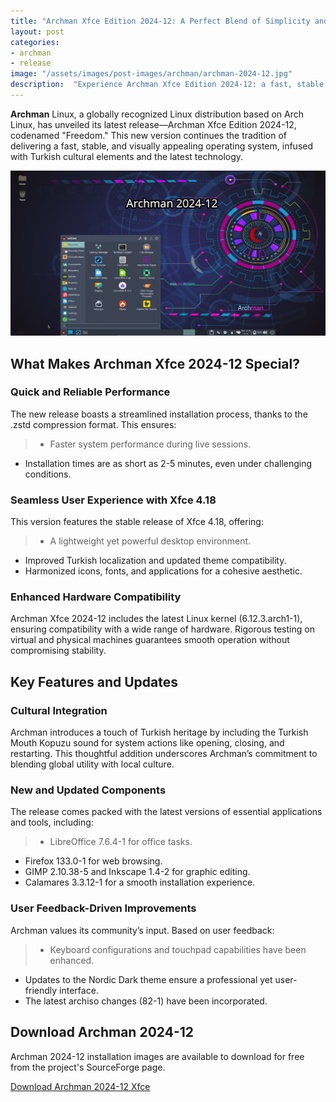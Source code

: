```yaml
---
title: "Archman Xfce Edition 2024-12: A Perfect Blend of Simplicity and Power"
layout: post
categories:
- archman
- release
image: "/assets/images/post-images/archman/archman-2024-12.jpg"
description:  "Experience Archman Xfce Edition 2024-12: a fast, stable Linux OS with Xfce 4.18, cultural integration, enhanced performance, and user-driven improvements."
---
```


**Archman** Linux, a globally recognized Linux distribution based on Arch Linux, has unveiled its latest release—Archman Xfce Edition 2024-12, codenamed "Freedom." This new version continues the tradition of delivering a fast, stable, and visually appealing operating system, infused with Turkish cultural elements and the latest technology.

![Archman 2024-12 featured image](/assets/images/post-images/archman/archman-2024-12.jpg)

## What Makes Archman Xfce 2024-12 Special?

### Quick and Reliable Performance

The new release boasts a streamlined installation process, thanks to the .zstd compression format. This ensures:

> - Faster system performance during live sessions.
- Installation times are as short as 2-5 minutes, even under challenging conditions.

### Seamless User Experience with Xfce 4.18

This version features the stable release of Xfce 4.18, offering:

> - A lightweight yet powerful desktop environment.
- Improved Turkish localization and updated theme compatibility.
- Harmonized icons, fonts, and applications for a cohesive aesthetic.

### Enhanced Hardware Compatibility

Archman Xfce 2024-12 includes the latest Linux kernel (6.12.3.arch1-1), ensuring compatibility with a wide range of hardware. Rigorous testing on virtual and physical machines guarantees smooth operation without compromising stability.

## Key Features and Updates

### Cultural Integration

Archman introduces a touch of Turkish heritage by including the Turkish Mouth Kopuzu sound for system actions like opening, closing, and restarting. This thoughtful addition underscores Archman’s commitment to blending global utility with local culture.

### New and Updated Components

The release comes packed with the latest versions of essential applications and tools, including:
> - LibreOffice 7.6.4-1 for office tasks.
- Firefox 133.0-1 for web browsing.
- GIMP 2.10.38-5 and Inkscape 1.4-2 for graphic editing.
- Calamares 3.3.12-1 for a smooth installation experience.

### User Feedback-Driven Improvements

Archman values its community’s input. Based on user feedback:

> - Keyboard configurations and touchpad capabilities have been enhanced.
- Updates to the Nordic Dark theme ensure a professional yet user-friendly interface.
- The latest archiso changes (82-1) have been incorporated.

## Download Archman 2024-12
Archman 2024-12 installation images are available to download for free from the project's SourceForge page.

<a href="https://sourceforge.net/projects/archman-os/files/stable-iso/2024-12/xfce/" class="download">Download Archman 2024-12 Xfce</a>